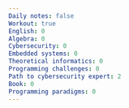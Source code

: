 ```yaml
---
Daily notes: false
Workout: true
English: 0
Algebra: 0
Cybersecurity: 0
Embedded systems: 0
Theoretical informatics: 0
Programming challenges: 0
Path to cybersecurity expert: 2
Book: 0
Programming paradigms: 0
---
```




